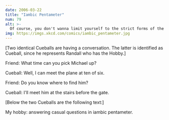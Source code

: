 ```yaml
---
date: 2006-03-22
title: "Iambic Pentameter"
num: 79
alt: >-
  Of course, you don't wanna limit yourself to the strict forms of the meter. That could get pretty difficult.
img: https://imgs.xkcd.com/comics/iambic_pentameter.jpg
---
```

[Two identical Cueballs are having a conversation. The latter is identified as Cueball, since he represents Randall who has the Hobby.]

Friend: What time can you pick Michael up?

Cueball: Well, I can meet the plane at ten of six.

Friend: Do you know where to find him?

Cueball: I'll meet him at the stairs before the gate.

[Below the two Cueballs are the following text:]

My hobby: answering casual questions in iambic pentameter.